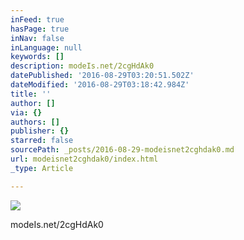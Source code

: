 ```yaml
---
inFeed: true
hasPage: true
inNav: false
inLanguage: null
keywords: []
description: modeIs.net/2cgHdAk0
datePublished: '2016-08-29T03:20:51.502Z'
dateModified: '2016-08-29T03:18:42.984Z'
title: ''
author: []
via: {}
authors: []
publisher: {}
starred: false
sourcePath: _posts/2016-08-29-modeisnet2cghdak0.md
url: modeisnet2cghdak0/index.html
_type: Article

---
```

![](https://the-grid-user-content.s3-us-west-2.amazonaws.com/18b4553c-df7d-4335-b533-a1bca8be230f.jpg)

modeIs.net/2cgHdAk0